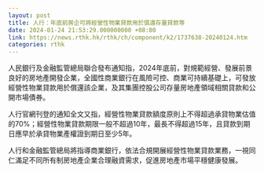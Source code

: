 ```yaml
---
layout: post
title: 人行：年底前房企可將經營性物業貸款用於償還存量貸款等
date: 2024-01-24 21:53:29.000000000 +08:00
link: https://news.rthk.hk/rthk/ch/component/k2/1737638-20240124.htm
categories: rthk
---
```


人民銀行及金融監管總局聯合發布通知指，2024年底前，對規範經營、發展前景良好的房地產開發企業，全國性商業銀行在風險可控、商業可持續基礎上，可發放經營性物業貸款用於償還該企業，及其集團控股公司存量房地產領域相關貸款和公開市場債券。

人行官網刊登的通知全文又指，經營性物業貸款額度原則上不得超過承貸物業估值的70%；經營性物業貸款期限一般不超過10年，最長不得超過15年，且貸款到期日應早於承貸物業產權證到期日至少5年。

人行和金融監管總局將指導商業銀行，依法合規開展經營性物業貸款業務，一視同仁滿足不同所有制房地產企業合理融資需求，促進房地產市場平穩健康發展。
